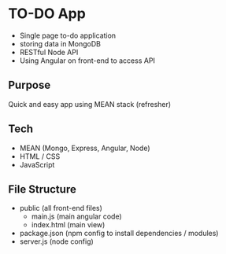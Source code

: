 # TO-DO App
- Single page to-do application
- storing data in MongoDB
- RESTful Node API
- Using Angular on front-end to access API

## Purpose
Quick and easy app using MEAN stack (refresher)

## Tech
- MEAN (Mongo, Express, Angular, Node)
- HTML / CSS
- JavaScript

## File Structure
- public (all front-end files)
  - main.js (main angular code)
  - index.html (main view)
- package.json (npm config to install dependencies / modules)
- server.js (node config)
